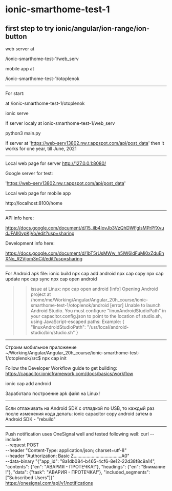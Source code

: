 # ionic-smarthome-test-1
first step to try ionic/angular/ion-range/ion-button
------------------------------

web server at 

/ionic-smarthome-test-1/web_serv

mobile app at 

/ionic-smarthome-test-1/otoplenok

------------------------------

For start:

at /ionic-smarthome-test-1/otoplenok

ionic serve

If server localy
at ionic-smarthome-test-1/web_serv

python3 main.py

If server at   'https://web-serv13802.nw.r.appspot.com/api/post_data' then it works for one year, till June, 2021


------------------------------

Local web page for server 
http://127.0.0.1:8080/

Google server for test:

'https://web-serv13802.nw.r.appspot.com/api/post_data'


Local web page for mobile app 

http://localhost:8100/home

------------------------------

API info here:

https://docs.google.com/document/d/15_ilb4IovJb3VzQhDWFglsMPrPfXvudJFAII0vpKjVo/edit?usp=sharing

Development info here:

https://docs.google.com/document/d/1bT5rUsMWw_h5lW6ldFuMi0xZduEhXNo_R2Vjom3nCiI/edit?usp=sharing

------------------------------
For Android apk file:
ionic build
npx cap add android
npx cap copy
npx cap update <only after new plugin installed >
npx cap sync  <not needed in most cases>
npx cap open android

>> issue at Linux:
npx cap open android
[info] Opening Android project at /home/me/Working/Angular/Angular_20h_course/ionic-smarthome-test-1/otoplenok/android
[error] Unable to launch Android Studio. You must configure "linuxAndroidStudioPath" in your capacitor.config.json to point to the location of studio.sh, using JavaScript-escaped paths:
Example:
{
  "linuxAndroidStudioPath": "/usr/local/android-studio/bin/studio.sh"
}

------------------
Строим мобильное приложение
~/Working/Angular/Angular_20h_course/ionic-smarthome-test-1/otoplenok/src$ npx cap init

Follow the Developer Workflow guide to get building: https://capacitor.ionicframework.com/docs/basics/workflow

ionic cap add android

Заработало построение apk файл на Linux!

--------------------------
Если отлаживать на Android SDK с отладкой по USB, то каждый раз после изменения кода делать:
ionic capacitor copy android
затем в Android SDK - "rebuild"

--------------------------
Push notification uses OneSignal well and tested following well:
curl --include \
     --request POST \
     --header "Content-Type: application/json; charset=utf-8" \
     --header "Authorization: Basic Z.....................................A0" \
     --data-binary "{\"app_id\": \"8a1db084-b465-4cf6-8e12-22d38f8c9a14\",
\"contents\": {\"en\": \"АВАРИЯ - ПРОТЕЧКА!\"},
\"headings\": {\"en\": \"Внимание !\"},
\"data\": {\"task\": \"АВАРИЯ - ПРОТЕЧКА!\"},
\"included_segments\": [\"Subscribed Users\"]}" \
     https://onesignal.com/api/v1/notifications

